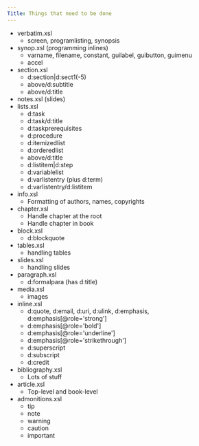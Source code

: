 ```yaml
---
Title: Things that need to be done
---
```


* verbatim.xsl
  * screen, programlisting, synopsis
* synop.xsl (programming inlines)
  * varname, filename, constant, guilabel, guibutton, guimenu
  * accel
* section.xsl
  * d:section|d:sect1(-5)
  * above/d:subtitle
  * above/d:title
* notes.xsl (slides)
* lists.xsl
  * d:task
  * d:task/d:title
  * d:taskprerequisites
  * d:procedure
  * d:itemizedlist
  * d:orderedlist
  * above/d:title
  * d:listitem|d:step
  * d:variablelist
  * d:varlistentry (plus d:term)
  * d:varlistentry/d:listitem
* info.xsl
  * Formatting of authors, names, copyrights
* chapter.xsl
  * Handle chapter at the root
  * Handle chapter in book
* block.xsl
  * d:blockquote
* tables.xsl
  * handling tables
* slides.xsl
  * handling slides
* paragraph.xsl
  * d:formalpara (has d:title)
* media.xsl
  * images
* inline.xsl
  * d:quote, d:email, d:uri, d:ulink, d:emphasis, d:emphasis[@role='strong']
  * d:emphasis[@role='bold']
  * d:emphasis[@role='underline']
  * d:emphasis[@role='strikethrough']
  * d:superscript
  * d:subscript
  * d:credit
* bibliography.xsl
  * Lots of stuff
* article.xsl
  * Top-level and book-level
* admonitions.xsl
  * tip
  * note
  * warning
  * caution
  * important
